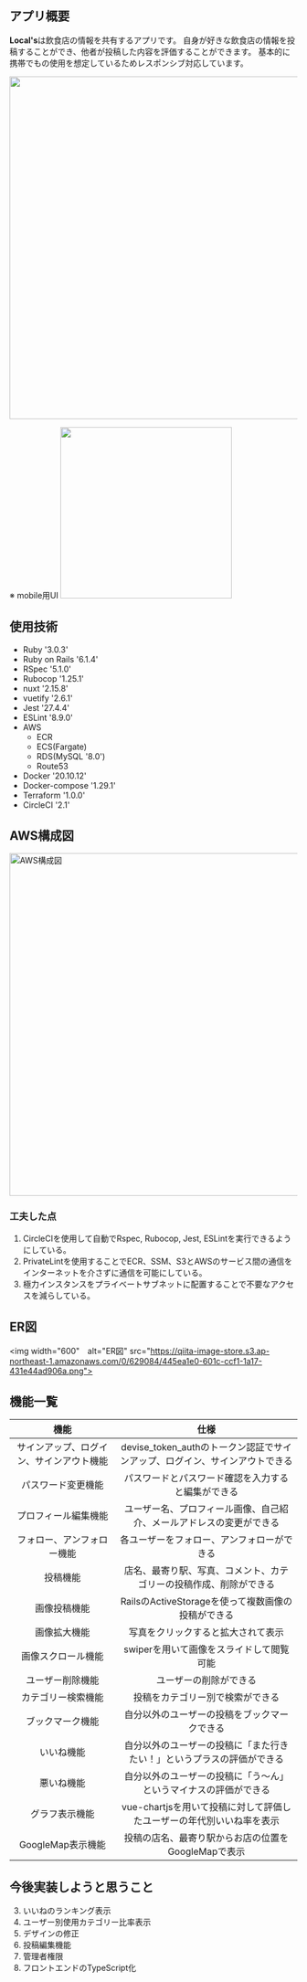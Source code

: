 ## アプリ概要
**Local's**は飲食店の情報を共有するアプリです。
自身が好きな飲食店の情報を投稿することができ、他者が投稿した内容を評価することができます。
基本的に携帯でもの使用を想定しているためレスポンシブ対応しています。

<img width="600" src="https://qiita-image-store.s3.ap-northeast-1.amazonaws.com/0/629084/74eb5b81-202c-7d40-ce31-c89efc3226f0.png">

※ mobile用UI
<img width="300" src="https://qiita-image-store.s3.ap-northeast-1.amazonaws.com/0/629084/2b22dce7-e9f0-8fef-5a08-c63c928d2721.png">

## 使用技術
+ Ruby '3.0.3'
+ Ruby on Rails '6.1.4'
+ RSpec '5.1.0'
+ Rubocop '1.25.1'
+ nuxt '2.15.8'
+ vuetify '2.6.1'
+ Jest '27.4.4'
+ ESLint '8.9.0'
+ AWS
    + ECR
    + ECS(Fargate)
    + RDS(MySQL '8.0')
    + Route53
+ Docker '20.10.12'
+ Docker-compose '1.29.1'
+ Terraform '1.0.0'
+ CircleCI '2.1'

## AWS構成図
<img width="600" alt="AWS構成図" src="https://qiita-image-store.s3.ap-northeast-1.amazonaws.com/0/629084/0d302d32-3384-7e15-e00b-7e0c02340ac8.png">

### 工夫した点
1. CircleCIを使用して自動でRspec, Rubocop, Jest, ESLintを実行できるようにしている。
1. PrivateLintを使用することでECR、SSM、S3とAWSのサービス間の通信をインターネットを介さずに通信を可能にしている。
1. 極力インスタンスをプライベートサブネットに配置することで不要なアクセスを減らしている。

## ER図
<img width="600"　alt="ER図" src="https://qiita-image-store.s3.ap-northeast-1.amazonaws.com/0/629084/445ea1e0-601c-ccf1-1a17-431e44ad906a.png">

## 機能一覧
|機能|仕様|
|:--:|:--:|
|サインアップ、ログイン、サインアウト機能|devise_token_authのトークン認証でサインアップ、ログイン、サインアウトできる|
|パスワード変更機能|パスワードとパスワード確認を入力すると編集ができる|
|プロフィール編集機能|ユーザー名、プロフィール画像、自己紹介、メールアドレスの変更ができる|
|フォロー、アンフォロー機能|各ユーザーをフォロー、アンフォローができる|
|投稿機能|店名、最寄り駅、写真、コメント、カテゴリーの投稿作成、削除ができる|
|画像投稿機能|RailsのActiveStorageを使って複数画像の投稿ができる|
|画像拡大機能|写真をクリックすると拡大されて表示|
|画像スクロール機能|swiperを用いて画像をスライドして閲覧可能|
|ユーザー削除機能|ユーザーの削除ができる|
|カテゴリー検索機能|投稿をカテゴリー別で検索ができる|
|ブックマーク機能|自分以外のユーザーの投稿をブックマークできる|
|いいね機能|自分以外のユーザーの投稿に「また行きたい！」というプラスの評価ができる|
|悪いね機能|自分以外のユーザーの投稿に「う〜ん」というマイナスの評価ができる|
|グラフ表示機能|vue-chartjsを用いて投稿に対して評価したユーザーの年代別いいね率を表示|
|GoogleMap表示機能|投稿の店名、最寄り駅からお店の位置をGoogleMapで表示|


## 今後実装しようと思うこと
3. いいねのランキング表示
3. ユーザー別使用カテゴリー比率表示
4. デザインの修正
5. 投稿編集機能
6. 管理者権限
6. フロントエンドのTypeScript化

